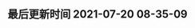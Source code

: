 <!--
 * @Description: 
 * @Author: panrui
 * @Date: 2023-07-20 08:35:09
 * @LastEditTime: 2023-07-20 08:35:41
 * @LastEditors: panrui
 * 不忘初心,不负梦想
-->

## 最后更新时间 2021-07-20 08-35-09


